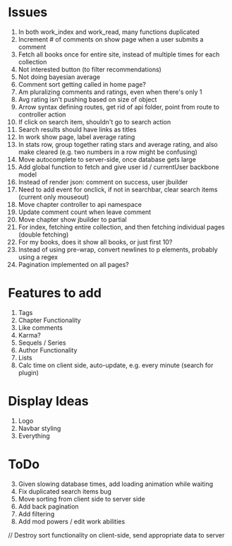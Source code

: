 # Issues
1.  In both work_index and work_read, many functions duplicated
7.  Increment # of comments on show page when a user submits a comment
8.  Fetch all books once for entire site, instead of multiple times for each collection
9.  Not interested button (to filter recommendations)
10. Not doing bayesian average
13. Comment sort getting called in home page?
14. Am pluralizing comments and ratings, even when there's only 1
15. Avg rating isn't pushing based on size of object
16. Arrow syntax defining routes, get rid of api folder, point from route to controller action
18. If click on search item, shouldn't go to search action
20. Search results should have links as titles
21. In work show page, label average rating
22. In stats row, group together rating stars and average rating, and also make cleared (e.g. two numbers in a row might be confusing)
23. Move autocomplete to server-side, once database gets large
24. Add global function to fetch and give user id / currentUser backbone model
25. Instead of render json: comment on success, user jbuilder
26. Need to add event for onclick, if not in searchbar, clear search items (current only mouseout)
27. Move chapter controller to api namespace
28. Update comment count when leave comment
29. Move chapter show jbuilder to partial
30. For index, fetching entire collection, and then fetching individual pages (double fetching)
31. For my books, does it show all books, or just first 10?
32. Instead of using pre-wrap, convert newlines to p elements, probably using a regex
33. Pagination implemented on all pages?

# Features to add
1. Tags
2. Chapter Functionality
3. Like comments
4. Karma?
5. Sequels / Series
6. Author Functionality
8. Lists
9. Calc time on client side, auto-update, e.g. every minute (search for plugin)

# Display Ideas
1. Logo
2. Navbar styling
3. Everything

# ToDo
3. Given slowing database times, add loading animation while waiting
4. Fix duplicated search items bug
5. Move sorting from client side to server side
6. Add back pagination
7. Add filtering
8. Add mod powers / edit work abilities

//
Destroy sort functionality on client-side, send appropriate data to server
